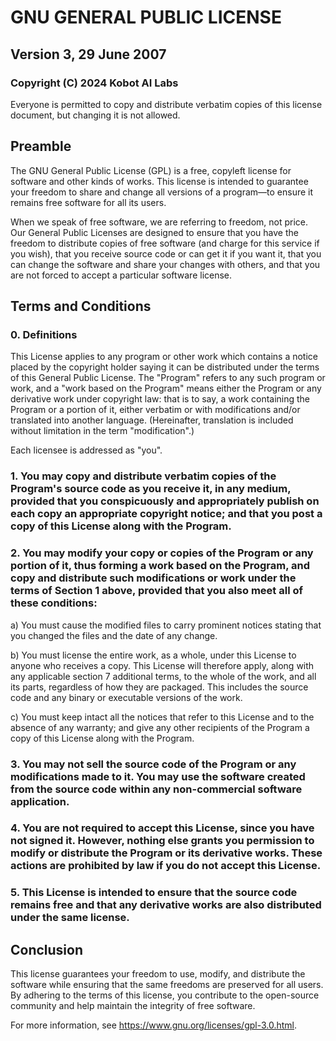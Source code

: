 # GNU GENERAL PUBLIC LICENSE
## Version 3, 29 June 2007

### Copyright (C) 2024 Kobot AI Labs

Everyone is permitted to copy and distribute verbatim copies of this license document, but changing it is not allowed.

## Preamble

The GNU General Public License (GPL) is a free, copyleft license for software and other kinds of works. This license is intended to guarantee your freedom to share and change all versions of a program—to ensure it remains free software for all its users.

When we speak of free software, we are referring to freedom, not price. Our General Public Licenses are designed to ensure that you have the freedom to distribute copies of free software (and charge for this service if you wish), that you receive source code or can get it if you want it, that you can change the software and share your changes with others, and that you are not forced to accept a particular software license.

## Terms and Conditions

### 0. Definitions

This License applies to any program or other work which contains a notice placed by the copyright holder saying it can be distributed under the terms of this General Public License. The "Program" refers to any such program or work, and a "work based on the Program" means either the Program or any derivative work under copyright law: that is to say, a work containing the Program or a portion of it, either verbatim or with modifications and/or translated into another language. (Hereinafter, translation is included without limitation in the term "modification".)

Each licensee is addressed as "you".

### 1. You may copy and distribute verbatim copies of the Program's source code as you receive it, in any medium, provided that you conspicuously and appropriately publish on each copy an appropriate copyright notice; and that you post a copy of this License along with the Program.

### 2. You may modify your copy or copies of the Program or any portion of it, thus forming a work based on the Program, and copy and distribute such modifications or work under the terms of Section 1 above, provided that you also meet all of these conditions:

   a) You must cause the modified files to carry prominent notices stating that you changed the files and the date of any change.

   b) You must license the entire work, as a whole, under this License to anyone who receives a copy. This License will therefore apply, along with any applicable section 7 additional terms, to the whole of the work, and all its parts, regardless of how they are packaged. This includes the source code and any binary or executable versions of the work.

   c) You must keep intact all the notices that refer to this License and to the absence of any warranty; and give any other recipients of the Program a copy of this License along with the Program.

### 3. You may not sell the source code of the Program or any modifications made to it. You may use the software created from the source code within any non-commercial software application.

### 4. You are not required to accept this License, since you have not signed it. However, nothing else grants you permission to modify or distribute the Program or its derivative works. These actions are prohibited by law if you do not accept this License.

### 5. This License is intended to ensure that the source code remains free and that any derivative works are also distributed under the same license.

## Conclusion

This license guarantees your freedom to use, modify, and distribute the software while ensuring that the same freedoms are preserved for all users. By adhering to the terms of this license, you contribute to the open-source community and help maintain the integrity of free software.

For more information, see <https://www.gnu.org/licenses/gpl-3.0.html>.

